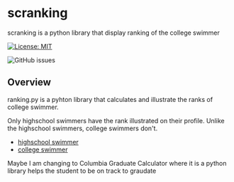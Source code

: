 # scranking

scranking is a python library that display ranking of the college swimmer

[![License: MIT](https://img.shields.io/badge/License-MIT-green.svg)](https://opensource.org/licenses/MIT)

![GitHub issues](https://img.shields.io/github/issues/joon0110/scranking)

## Overview

ranking.py is a pyhton library that calculates and illustrate the ranks of college swimmer.

Only highschool swimmers have the rank illustrated on their profile. Unlike the highschool swimmers, college swimmers don't.

- [highschool swimmer](https://www.swimcloud.com/swimmer/1156452/)
- [college swimmer](https://www.swimcloud.com/swimmer/549377/)


Maybe I am changing to Columbia Graduate Calculator where it is a python library helps the student to be on track to graudate
